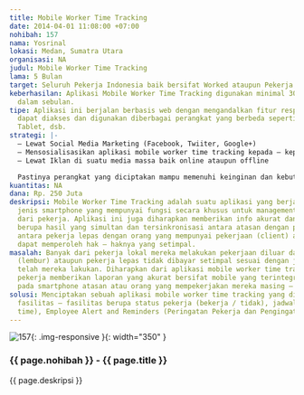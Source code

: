 ```yaml
---
title: Mobile Worker Time Tracking
date: 2014-04-01 11:08:00 +07:00
nohibah: 157
nama: Yosrinal
lokasi: Medan, Sumatra Utara
organisasi: NA
judul: Mobile Worker Time Tracking
lama: 5 Bulan
target: Seluruh Pekerja Indonesia baik bersifat Worked ataupun Pekerja Lepas (Freelancer)
keberhasilan: Aplikasi Mobile Worker Time Tracking digunakan minimal 30 orang pekerja
  dalam sebulan.
tipe: Aplikasi ini berjalan berbasis web dengan mengandalkan fitur responsive agar
  dapat diakses dan digunakan diberbagai perangkat yang berbeda seperti Smartphone,
  Tablet, dsb.
strategi: |-
  – Lewat Social Media Marketing (Facebook, Twiiter, Google+)
  – Mensosialisasikan aplikasi mobile worker time tracking kepada – kepada Perhimpunan Pekerja pada suatu Institusi atau Perusahaan tertentu.
  – Lewat Iklan di suatu media massa baik online ataupun offline

  Pastinya perangkat yang diciptakan mampu memenuhi keinginan dan kebutuhan yang selam ini dicari oleh para pekerja seperti laporan secara mobile dan berkala saat mereka berkerja lembur dan laporan langsung otomatis terkirim pada atasan.
kuantitas: NA
dana: Rp. 250 Juta
deskripsi: Mobile Worker Time Tracking adalah suatu aplikasi yang berjalan pada berbagai
  jenis smartphone yang mempunyai fungsi secara khusus untuk management status pekerjaan
  dari pekerja. Aplikasi ini juga diharapkan memberikan info akurat dan compatible
  berupa hasil yang simultan dan tersinkronisasi antara atasan dengan pekerja, ataupun
  antara pekerja lepas dengan orang yang mempunyai pekerjaan (client) agar pekerja
  dapat memperoleh hak – haknya yang setimpal.
masalah: Banyak dari pekerja lokal mereka melakukan pekerjaan diluar dari jam kerja
  (lembur) ataupun pekerja lepas tidak dibayar setimpal sesuai dengan jam kerja yang
  telah mereka lakukan. Diharapkan dari aplikasi mobile worker time tracking setiap
  pekerja memberikan laporan yang akurat bersifat mobile yang terintegrasi langsung
  pada smartphone atasan atau orang yang mempekerjakan mereka masing – masing.
solusi: Menciptakan sebuah aplikasi mobile worker time tracking yang dimana berisi
  fasilitas – fasilitas berupa status pekerja (bekerja / tidak), jadwal kerja (employee
  time), Employee Alert and Reminders (Peringatan Pekerja dan Pengingat).
---
```


![157](/static/img/hibahcms/157.png){: .img-responsive }{: width="350" }

### {{ page.nohibah }} - {{ page.title }}

{{ page.deskripsi }}
